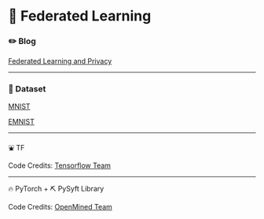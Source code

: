 # 🤫 Federated Learning

### :pencil2: Blog 

[Federated Learning and Privacy](https://dudeperf3ct.github.io/federated/learning/privacy/2019/02/08/Federated-Learning-and-Privacy/)

---

### :cookie: Dataset 

[MNIST](http://yann.lecun.com/exdb/mnist/)

[EMNIST](https://github.com/TalwalkarLab/leaf)

---

:fountain: TF

Code Credits: [Tensorflow Team](https://www.tensorflow.org/federated/tutorials/federated_learning_for_image_classification)

---

:fire: PyTorch + ⛏️ PySyft Library

Code Credits: [OpenMined Team](https://blog.openmined.org/upgrade-to-federated-learning-in-10-lines/)
